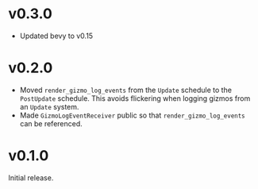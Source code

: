 # v0.3.0

- Updated bevy to v0.15

# v0.2.0

- Moved `render_gizmo_log_events` from the `Update` schedule to the `PostUpdate` schedule. This avoids flickering when logging gizmos from an `Update` system.
- Made `GizmoLogEventReceiver` public so that `render_gizmo_log_events` can be referenced.

# v0.1.0

Initial release.
